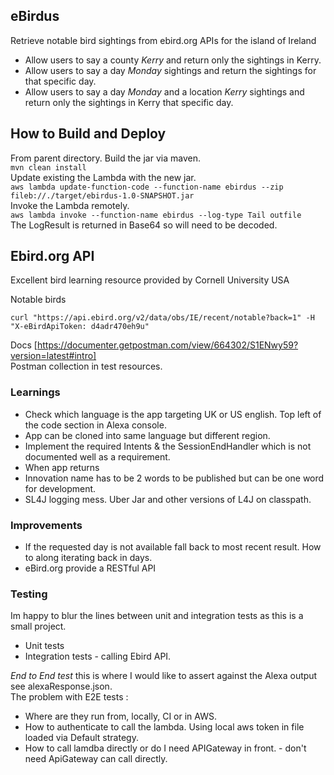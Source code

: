 ## eBirdus
Retrieve notable bird sightings from ebird.org APIs for the island of Ireland

- Allow users to say a county _Kerry_ and return only the sightings in Kerry.  
- Allow users to say a day _Monday_ sightings and return the sightings for that specific day.  
- Allow users to say a day _Monday_ and a location _Kerry_ sightings and return only the sightings in Kerry that specific day.  

 
## How to Build and Deploy
From parent directory. Build the jar via maven.  
`mvn clean install`  
Update existing the Lambda with the new jar.  
`aws lambda update-function-code --function-name ebirdus --zip fileb://./target/ebirdus-1.0-SNAPSHOT.jar`  
Invoke the Lambda remotely.  
`aws lambda invoke --function-name ebirdus --log-type Tail outfile`  
The LogResult is returned in Base64 so will need to be decoded.


## Ebird.org API

Excellent bird learning resource provided by Cornell University USA  

Notable birds
```
curl "https://api.ebird.org/v2/data/obs/IE/recent/notable?back=1" -H "X-eBirdApiToken: d4adr470eh9u"  
```
Docs [https://documenter.getpostman.com/view/664302/S1ENwy59?version=latest#intro]  
Postman collection in test resources.


### Learnings

- Check which language is the app targeting UK or US english. Top left of the code section in Alexa console.
- App can be cloned into same language but different region.
- Implement the required Intents & the SessionEndHandler which is not documented well as a requirement.  
- When app returns <Audio message> sound but no logs when calling via the simulator or real device, try renaming the invocation name.
- Innovation name has to be 2 words to be published but can be one word for development.
- SL4J logging mess. Uber Jar and other versions of L4J on classpath.


### Improvements

- If the requested day is not available fall back to most recent result. How to along iterating back in days. 
- eBird.org provide a RESTful API


### Testing

Im happy to blur the lines between unit and integration tests as this is a small project.  
- Unit tests   
- Integration tests - calling Ebird API.  

*End to End test* this is where I would like to assert against the Alexa output see alexaResponse.json.  
The problem with E2E tests :
- Where are they run from, locally, CI or in AWS.
- How to authenticate to call the lambda. Using local aws token in file loaded via Default strategy.
- How to call lamdba directly or do I need APIGateway in front. - don't need ApiGateway can call directly.
